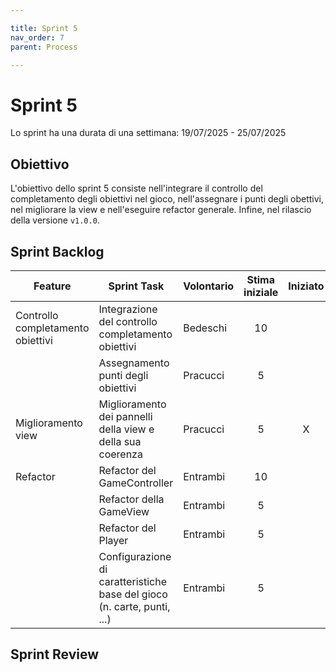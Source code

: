 ```yaml
---

title: Sprint 5
nav_order: 7
parent: Process

---
```


# Sprint 5

Lo sprint ha una durata di una settimana: 19/07/2025 - 25/07/2025

## Obiettivo

L'obiettivo dello sprint 5 consiste nell'integrare il controllo del completamento degli obiettivi nel gioco,
nell'assegnare i punti degli obettivi, nel migliorare la view e nell'eseguire refactor generale. Infine, nel rilascio
della versione `v1.0.0`.

## Sprint Backlog

| Feature                           | Sprint Task                                                             | Volontario | Stima iniziale | Iniziato | Completato |
|-----------------------------------|-------------------------------------------------------------------------|------------|:--------------:|:--------:|:----------:|
| Controllo completamento obiettivi | Integrazione del controllo completamento obiettivi                      | Bedeschi   |       10       |          |            |
|                                   | Assegnamento punti degli obiettivi                                      | Pracucci   |       5        |          |            |
| Miglioramento view                | Miglioramento dei pannelli della view e della sua coerenza              | Pracucci   |       5        |    X     |            |
| Refactor                          | Refactor del GameController                                             | Entrambi   |       10       |          |            |
|                                   | Refactor della GameView                                                 | Entrambi   |       5        |          |            |
|                                   | Refactor del Player                                                     | Entrambi   |       5        |          |            |
|                                   | Configurazione di caratteristiche base del gioco (n. carte, punti, ...) | Entrambi   |       5        |          |            |

## Sprint Review
